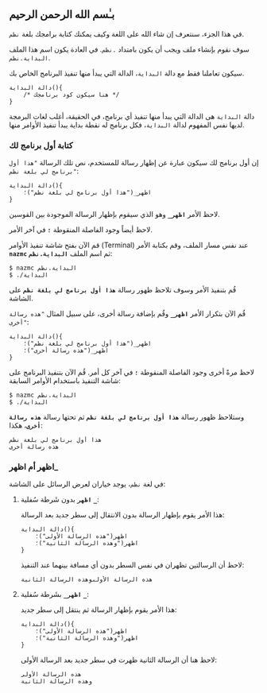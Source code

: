 ## بـٰسم الله الرحمن الرحيم

في هذا الجزء، سنتعرف إن شاء الله على اللغة وكيف يمكنك كتابة برامجك بلغة `نظم`.

سوف نقوم بإنشاء ملف ويجب أن يكون بامتداد `.نظم`. في العادة يكون اسم هذا الملف `البداية.نظم`.

سيكون تعاملنا فقط مع دالة `البداية`، الدالة التي يبدأ منها تنفيذ البرنامج الخاص بك.

```nazm
دالة البداية(){
    /* هنا سيكون كود برنامجك */
}
```

دالة `البداية` هى الدالة التي يبدأ منها تنفيذ أي برنامج، في الحقيقة، أغلب لغات البرمجة لديها نفس المفهوم لدالة `البداية`، فكل برنامج له نقطة بداية يبدأ تنفيذ الأوامر منها.

### كتابة أول برنامج لك

إن أول برنامج لك سيكون عبارة عن إظهار رسالة للمستخدم، نص تلك الرسالة `"هذا أول برنامج لي بلغة نظم"`:

```nazm
دالة البداية(){
    اظهر_("هذا أول برنامج لي بلغة نظم")؛
}
```

لاحظ الأمر **`اظهر_`** وهو الذي سيقوم بإظهار الرسالة الموجودة بين القوسين.

لاحظ أيضاً وجود الفاصلة المنقوطة **`؛`** في آخر الأمر.

قم الآن بفتح شاشة تنفيذ الأوامر (Terminal) عند نفس مسار الملف، وقم بكتابة الأمر **`nazmc`** ثم اسم الملف **`البداية.نظم`**:

```shell
$ nazmc البداية.نظم
$ ./البداية
```

قُم بتنفيذ الأمر وسوف تلاحظ ظهور رسالة **`هذا أول برنامج لي بلغة نظم`** على الشاشة.

قُم الآن بتكرار الأمر **`اظهر_`** وقُم بإضافة رسالة أخرى، على سبيل المثال `"هذه رسالة أخرى"`:

```nazm
دالة البداية(){
    اظهر_("هذا أول برنامج لي بلغة نظم")؛
    اظهر_("هذه رسالة أخرى")؛
}
```

لاحظ مرةً أخرى وجود الفاصلة المنقوطة **`؛`** في آخر كل أمر. قُم الآن بتنفيذ البرنامج على شاشة التنفيذ باستخدام الأوامر السابقة:

```shell
$ nazmc البداية.نظم
$ ./البداية
```

وستلاحظ ظهور رسالة **`هذا أول برنامج لي بلغة نظم`** ثم تحتها رسالة **`هذه رسالة أخرى`**، هكذا:

```text, rtl
هذا أول برنامج لي بلغة نظم
هذه رسالة أخرى
```

### اظهر أم اظهر\_

في لغة `نظم`، يوجد خياران لعرض الرسائل على الشاشة:

1. **`اظهر`** بدون شَرطة سُفلية **`_`**:

   هذا الأمر يقوم بإظهار الرسالة بدون الانتقال إلى سطر جديد بعد الرسالة:

   ```nazm
   دالة البداية(){
       اظهر("هذه الرسالة الأولى")؛
       اظهر("وهذه الرسالة الثانية")؛
   }
   ```

   لاحظ أن الرسالتين تظهران في نفس السطر بدون أي مسافة بينهما عند التنفيذ:

   ```text, rtl
   هذه الرسالة الأولىوهذه الرسالة الثانية
   ```

2. **`اظهر_`** بشَرطة سُفلية **`_`**:

   هذا الأمر يقوم بإظهار الرسالة ثم ينتقل إلى سطر جديد:

   ```nazm
   دالة البداية(){
       اظهر("هذه الرسالة الأولى")؛
       اظهر("وهذه الرسالة الثانية")؛
   }
   ```

   لاحظ هنا أن الرسالة الثانية ظهرت في سطر جديد بعد الرسالة الأولى:

   ```text ,rtl
   هذه الرسالة الأولى
   وهذه الرسالة الثانية
   ```
